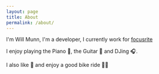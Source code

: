 ```yaml
---
layout: page
title: About
permalink: /about/
---
```


I'm Will Munn, I'm a developer, I currently work for [focusrite](https://focusrite.com)

I enjoy playing the Piano 🎹, the Guitar 🎸 and DJing 🎧.

I also like 🗻 and enjoy a good bike ride 🚴‍♂️

